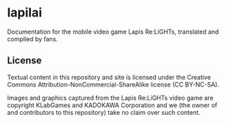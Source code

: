 # lapilai

Documentation for the mobile video game Lapis Re:LiGHTs, translated and compiled
by fans.

## License

Textual content in this repository and site is licensed under the Creative
Commons Attribution-NonCommercial-ShareAlike license (CC BY-NC-SA).

Images and graphics captured from the Lapis Re:LiGHTs video game are copyright
KLabGames and KADOKAWA Corporation and we (the owner of and contributors to this
repository) take no claim over such content.
